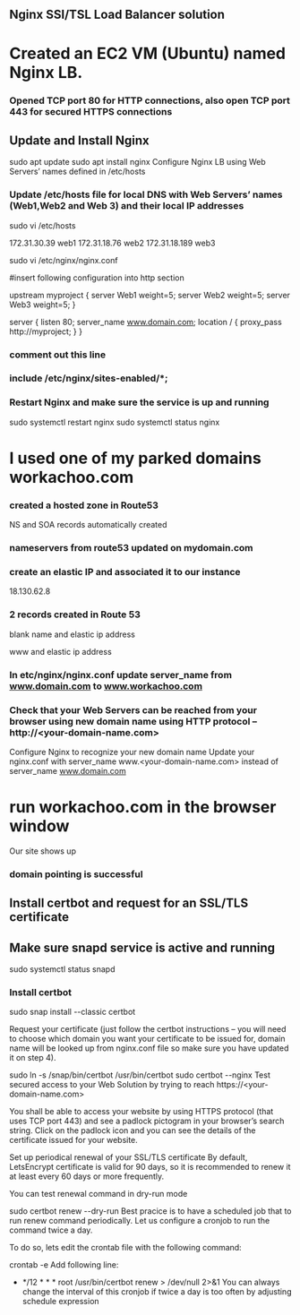 ## Nginx SSl/TSL Load Balancer solution

# Created an EC2 VM (Ubuntu) named Nginx LB.

### Opened TCP port 80 for HTTP connections, also open TCP port 443 for secured HTTPS connections


## Update and Install Nginx
sudo apt update
sudo apt install nginx
Configure Nginx LB using Web Servers’ names defined in /etc/hosts

### Update /etc/hosts file for local DNS with Web Servers’ names (Web1,Web2 and Web 3) and their local IP addresses
sudo vi /etc/hosts

172.31.30.39         web1
172.31.18.76         web2
172.31.18.189        web3

sudo vi /etc/nginx/nginx.conf

#insert following configuration into http section

 upstream myproject {
    server Web1 weight=5;
    server Web2 weight=5;
    server Web3 weight=5;
  }

server {
    listen 80;
    server_name www.domain.com;
    location / {
      proxy_pass http://myproject;
    }
  }

### comment out this line
###       include /etc/nginx/sites-enabled/*;

### Restart Nginx and make sure the service is up and running

sudo systemctl restart nginx
sudo systemctl status nginx

# I used one of my parked domains workachoo.com

### created a hosted zone in Route53

NS and SOA records automatically created

### nameservers from route53 updated on mydomain.com


### create an elastic IP and associated it to our instance

18.130.62.8

### 2 records created in Route 53

blank name and elastic ip address

www and elastic ip address

### In etc/nginx/nginx.conf   update server_name from www.domain.com to www.workachoo.com



### Check that your Web Servers can be reached from your browser using new domain name using HTTP protocol – http://<your-domain-name.com>

Configure Nginx to recognize your new domain name
Update your nginx.conf with server_name www.<your-domain-name.com> instead of server_name www.domain.com

# run workachoo.com in the browser window

Our site shows up

### domain pointing is successful

## Install certbot and request for an SSL/TLS certificate
## Make sure snapd service is active and running

sudo systemctl status snapd

### Install certbot

sudo snap install --classic certbot

Request your certificate (just follow the certbot instructions – you will need to choose which domain you want your certificate to be issued for, domain name will be looked up from nginx.conf file so make sure you have updated it on step 4).

sudo ln -s /snap/bin/certbot /usr/bin/certbot
sudo certbot --nginx
Test secured access to your Web Solution by trying to reach https://<your-domain-name.com>

You shall be able to access your website by using HTTPS protocol (that uses TCP port 443) and see a padlock pictogram in your browser’s search string.
Click on the padlock icon and you can see the details of the certificate issued for your website.



Set up periodical renewal of your SSL/TLS certificate
By default, LetsEncrypt certificate is valid for 90 days, so it is recommended to renew it at least every 60 days or more frequently.

You can test renewal command in dry-run mode

sudo certbot renew --dry-run
Best pracice is to have a scheduled job that to run renew command periodically. Let us configure a cronjob to run the command twice a day.

To do so, lets edit the crontab file with the following command:

crontab -e
Add following line:

* */12 * * *   root /usr/bin/certbot renew > /dev/null 2>&1
You can always change the interval of this cronjob if twice a day is too often by adjusting schedule expression









































